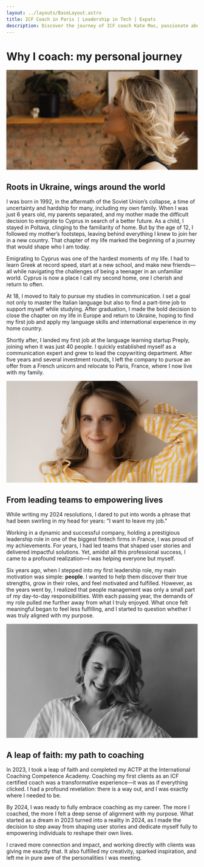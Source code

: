 ```yaml
---
layout: ../layouts/BaseLayout.astro
title: ICF Coach in Paris | Leadership in Tech | Expats
description: Discover the journey of ICF coach Kate Mas, passionate about helping individuals unlock their potential, build meaningful careers, and lead fulfilling lives.
---
```


# Why I coach: my personal journey

![A close-up of a pensive woman with no eye-contact](../images/kate-think.jpg)

## Roots in Ukraine, wings around the world

I was born in 1992, in the aftermath of the Soviet Union’s collapse, a time of
uncertainty and hardship for many, including my own family. When I was just 6
years old, my parents separated, and my mother made the difficult decision to
emigrate to Cyprus in search of a better future. As a child, I stayed in
Poltava, clinging to the familiarity of home. But by the age of 12, I followed
my mother’s footsteps, leaving behind everything I knew to join her in a new
country. That chapter of my life marked the beginning of a journey that would
shape who I am today.

Emigrating to Cyprus was one of the hardest moments of my life. I had to learn
Greek at record speed, start at a new school, and make new friends—all while
navigating the challenges of being a teenager in an unfamiliar world. Cyprus is
now a place I call my second home, one I cherish and return to often.

At 18, I moved to Italy to pursue my studies in communication. I set a goal not
only to master the Italian language but also to find a part-time job to support
myself while studying. After graduation, I made the bold decision to close the
chapter on my life in Europe and return to Ukraine, hoping to find my first job
and apply my language skills and international experience in my home country.

Shortly after, I landed my first job at the language learning startup Preply,
joining when it was just 40 people. I quickly established myself as a
communication expert and grew to lead the copywriting department. After five
years and several investment rounds, I left the company to pursue an offer from
a French unicorn and relocate to Paris, France, where I now live with my family.

![A close-up of a woman smiling with direct eye-contact](../images/kate-smile.jpg)

## From leading teams to empowering lives

While writing my 2024 resolutions, I dared to put into words a phrase that had
been swirling in my head for years: "I want to leave my job."

Working in a dynamic and successful company, holding a prestigious leadership
role in one of the biggest fintech firms in France, I was proud of my
achievements. For years, I had led teams that shaped user stories and delivered
impactful solutions. Yet, amidst all this professional success, I came to a
profound realization—I was helping everyone but myself.

Six years ago, when I stepped into my first leadership role, my main motivation
was simple: **people**. I wanted to help them discover their true strengths,
grow in their roles, and feel motivated and fulfilled. However, as the years
went by, I realized that people management was only a small part of my
day-to-day responsibilities. With each passing year, the demands of my role
pulled me further away from what I truly enjoyed. What once felt meaningful
began to feel less fulfilling, and I started to question whether I was truly
aligned with my purpose.

![A close-up of a woman smiling with her eyes closed and teeth visible](../images/kate-lol.jpg)

## A leap of faith: my path to coaching

In 2023, I took a leap of faith and completed my ACTP at the International
Coaching Competence Academy. Coaching my first clients as an ICF certified coach
was a transformative experience—it was as if everything clicked. I had a
profound revelation: there is a way out, and I was exactly where I needed to be.

By 2024, I was ready to fully embrace coaching as my career. The more I coached,
the more I felt a deep sense of alignment with my purpose. What started as a
dream in 2023 turned into a reality in 2024, as I made the decision to step away
from shaping user stories and dedicate myself fully to empowering individuals to
reshape their own lives.

I craved more connection and impact, and working directly with clients was
giving me exactly that. It also fulfilled my creativity, sparked inspiration,
and left me in pure awe of the personalities I was meeting.
